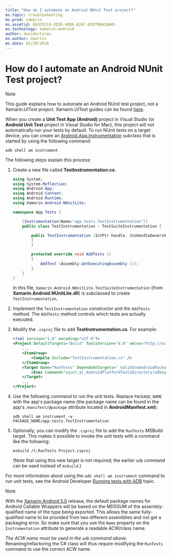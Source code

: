 ```yaml
---
title: "How do I automate an Android NUnit Test project?"
ms.topic: troubleshooting
ms.prod: xamarin
ms.assetid: EA3CFCC4-2D2E-49D6-A26C-8C0706ACA045
ms.technology: xamarin-android
author: davidortinau
ms.author: daortin
ms.date: 03/29/2018
---
```


# How do I automate an Android NUnit Test project?

> [!NOTE]
> This guide explains how to automate an Android
NUnit test project, not a Xamarin.UITest project. Xamarin.UITest guides
can be found [here](https://docs.microsoft.com/appcenter/test-cloud/preparing-for-upload/xamarin-android-uitest).

When you create a **Unit Test App (Android)** project in Visual Studio
(or **Android Unit Test** project in Visual Studio for Mac), this
project will not automatically run your tests by default.
To run NUnit tests on a target device, you can create an
[Android.App.Instrumentation](xref:Android.App.Instrumentation)
subclass that is started by using the following command: 

```shell
adb shell am instrument 
```

The following steps explain this process:

1. Create a new file called **TestInstrumentation.cs**: 

    ```cs 
    using System;
    using System.Reflection;
    using Android.App;
    using Android.Content;
    using Android.Runtime;
    using Xamarin.Android.NUnitLite;

    namespace App.Tests {

        [Instrumentation(Name="app.tests.TestInstrumentation")]
        public class TestInstrumentation : TestSuiteInstrumentation {

            public TestInstrumentation (IntPtr handle, JniHandleOwnership transfer) : base (handle, transfer)
            {
            }

            protected override void AddTests ()
            {
                AddTest (Assembly.GetExecutingAssembly ());
            }
        }
    }
    ```

    In this file, `Xamarin.Android.NUnitLite.TestSuiteInstrumentation`
    (from **Xamarin.Android.NUnitLite.dll**) is subclassed to create `TestInstrumentation`.

2. Implement the `TestInstrumentation` constructor and the
    `AddTests` method. The `AddTests` method controls which tests are actually executed.

3. Modify the `.csproj` file to add **TestInstrumentation.cs**. For example:

    ```xml
    <?xml version="1.0" encoding="utf-8"?>
    <Project DefaultTargets="Build" ToolsVersion="4.0" xmlns="http://schemas.microsoft.com/developer/msbuild/2003">
        ...
        <ItemGroup>
            <Compile Include="TestInstrumentation.cs" />
        </ItemGroup>
        <Target Name="RunTests" DependsOnTargets="_ValidateAndroidPackageProperties">
            <Exec Command="&quot;$(_AndroidPlatformToolsDirectory)adb&quot; $(AdbTarget) $(AdbOptions) shell am instrument -w $(_AndroidPackage)/app.tests.TestInstrumentation" />
        </Target>
        ...
    </Project>
    ```

4. Use the following command to run the unit tests. Replace
    `PACKAGE_NAME` with the app's package name (the package name can be
    found in the app's `/manifest/@package` attribute located 
    in **AndroidManifest.xml**):

    ```shell
    adb shell am instrument -w PACKAGE_NAME/app.tests.TestInstrumentation
    ```

5. Optionally, you can modify the `.csproj` file to add the `RunTests`
    MSBuild target. This makes it possible to invoke the unit tests
    with a command like the following:

    ```shell
    msbuild /t:RunTests Project.csproj
    ```

    (Note that using this new target is not required; the earlier `adb` command
    can be used instead of `msbuild`.)

For more information about using the `adb shell am instrument` command
to run unit tests, see the Android Developer
[Running tests with ADB](https://developer.android.com/studio/test/command-line.html#RunTestsDevice)
topic.

> [!NOTE]
> With the
[Xamarin.Android 5.0](https://github.com/xamarin/release-notes-archive/blob/master/release-notes/android/xamarin.android_5/xamarin.android_5.1/index.md#Android_Callable_Wrapper_Naming)
release, the default package names for Android Callable Wrappers will
be based on the MD5SUM of the assembly-qualified name of the type being
exported. This allows the same fully-qualified name to be provided from
two different assemblies and not get a packaging error. So make sure
that you use the `Name` property on the `Instrumentation` attribute
to generate a readable ACW/class name.

_The ACW name must be used in the `adb` command above_.
Renaming/refactoring the C# class will thus require modifying the
`RunTests` command to use the correct ACW name.
